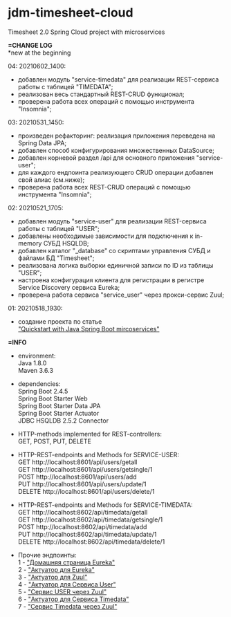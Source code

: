 # jdm-timesheet-cloud
Timesheet 2.0 Spring Cloud project with microservices
<br>

**=CHANGE LOG**<br>
*new at the beginning <br>

04: 20210602_1400:
- добавлен модуль "service-timedata" для реализации REST-сервиса работы с таблицей "TIMEDATA";<br>
- реализован весь стандартный REST-CRUD функционал;<br>
- проверена работа всех операций с помощью инструмента "Insomnia";<br>

03: 20210531_1450:
- произведен рефакторинг: реализация приложения переведена на Spring Data JPA;<br>
- добавлен способ конфигурирования множественных DataSource;<br>
- добавлен корневой раздел /api для основного приложения "service-user";<br>
- для каждого ендпоинта реализующего CRUD операции добавлен свой алиас (см.ниже);<br>
- проверена работа всех REST-CRUD операций с помощью инструмента "Insomnia";<br>

02: 20210521_1705:
- добавлен модуль "service-user" для реализации REST-сервиса работы с таблицей "USER";<br>
- добавлены необходимые зависимости для подключения к in-memory СУБД HSQLDB;<br>
- добавлен каталог "_database" со скриптами управления СУБД и файлами БД "Timesheet";<br>  
- реализована логика выборки единичной записи по ID из таблицы "USER";<br>
- настроена конфигурация клиента для регистрации в регистре Service Discovery сервиса Eureka;<br>
- проверена работа сервиса "service_user" через прокси-сервис Zuul;<br>
 
01: 20210518_1930:<br>
- создание проекта по статье <br>
  ["Quickstart with Java Spring Boot mircoservices"](https://medium.com/@leo.ertuna/quickstart-with-java-spring-boot-mircoservices-b67d63fd19d1) <br>


**=INFO**
- environment:<br>
  Java 1.8.0 <br>
  Maven 3.6.3 <br>

- dependencies:<br>
  Spring Boot 2.4.5 <br>
  Spring Boot Starter Web <br>
  Spring Boot Starter Data JPA <br>
  Spring Boot Starter Actuator <br>
  JDBC HSQLDB 2.5.2 Connector <br>

- HTTP-methods implemented for REST-controllers: <br>
  GET, POST, PUT, DELETE <br>

- HTTP-REST-endpoints and Methods for SERVICE-USER:<br>
  GET     http://localhost:8601/api/users/getall <br>
  GET     http://localhost:8601/api/users/getsingle/1 <br>
  POST    http://localhost:8601/api/users/add <br>
  PUT     http://localhost:8601/api/users/update/1 <br>
  DELETE  http://localhost:8601/api/users/delete/1 <br>

- HTTP-REST-endpoints and Methods for SERVICE-TIMEDATA:<br>
  GET     http://localhost:8602/api/timedata/getall <br>
  GET     http://localhost:8602/api/timedata/getsingle/1 <br>
  POST    http://localhost:8602/api/timedata/add <br>
  PUT     http://localhost:8602/api/timedata/update/1 <br>
  DELETE  http://localhost:8602/api/timedata/delete/1 <br>

- Прочие эндпоинты: <br>
  1 - ["Домашняя страница Eureka"](http://localhost:9001/) <br>
  2 - ["Актуатор для Eureka"](http://localhost:9001/actuator/health) <br>
  3 - ["Актуатор для Zuul"](http://localhost:9002/actuator/health) <br>
  4 - ["Актуатор для Сервиса User"](http://localhost:8601/api/actuator/health) <br>
  5 - ["Сервис USER через Zuul"](http://localhost:9002/service-user/api/users/getall) <br>
  6 - ["Актуатор для Сервиса Timedata"](http://localhost:8602/api/actuator/health) <br>
  7 - ["Сервис Timedata через Zuul"](http://localhost:9002/service-timedata/api/timedata/getall) <br>
  
